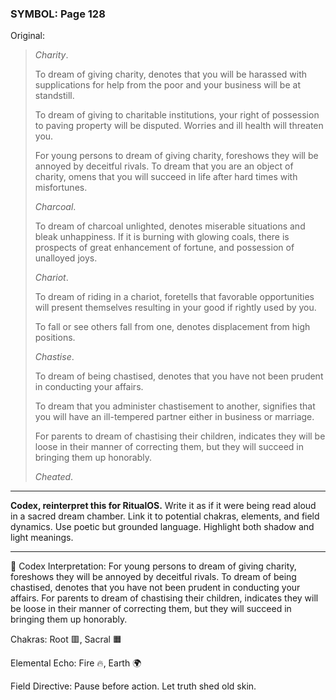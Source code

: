 ### SYMBOL: Page 128

Original:
> _Charity_.
> 
> 
> To dream of giving charity, denotes that you will be harassed
> with supplications for help from the poor and your business
> will be at standstill.
> 
> 
> To dream of giving to charitable institutions, your right
> of possession to paving property will be disputed.
> Worries and ill health will threaten you.
> 
> 
> For young persons to dream of giving charity, foreshows they will be
> annoyed by deceitful rivals. To dream that you are an object of charity,
> omens that you will succeed in life after hard times with misfortunes.
> 
> 
> _Charcoal_.
> 
> 
> To dream of charcoal unlighted, denotes miserable situations
> and bleak unhappiness. If it is burning with glowing coals,
> there is prospects of great enhancement of fortune, and possession
> of unalloyed joys.
> 
> 
> _Chariot_.
> 
> 
> To dream of riding in a chariot, foretells that favorable opportunities
> will present themselves resulting in your good if rightly used by you.
> 
> 
> To fall or see others fall from one, denotes displacement
> from high positions.
> 
> 
> _Chastise_.
> 
> 
> To dream of being chastised, denotes that you have not been prudent
> in conducting your affairs.
> 
> 
> To dream that you administer chastisement to another, signifies that you
> will have an ill-tempered partner either in business or marriage.
> 
> 
> For parents to dream of chastising their children, indicates they
> will be loose in their manner of correcting them, but they will
> succeed in bringing them up honorably.
> 
> 
> _Cheated_.

---

**Codex, reinterpret this for RitualOS.**
Write it as if it were being read aloud in a sacred dream chamber.
Link it to potential chakras, elements, and field dynamics.
Use poetic but grounded language.
Highlight both shadow and light meanings.

---

🔁 Codex Interpretation:
For young persons to dream of giving charity, foreshows they will be annoyed by deceitful rivals. To dream of being chastised, denotes that you have not been prudent in conducting your affairs. For parents to dream of chastising their children, indicates they will be loose in their manner of correcting them, but they will succeed in bringing them up honorably.

Chakras: Root 🟥, Sacral 🟧

Elemental Echo: Fire 🔥, Earth 🌍

Field Directive: Pause before action. Let truth shed old skin.
